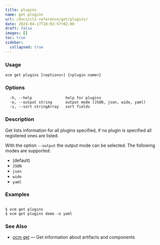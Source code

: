 ```yaml
---
title: plugins
name: get plugins
url: /docs/cli-reference/get/plugins/
date: 2024-04-17T18:02:57+02:00
draft: false
images: []
toc: true
sidebar:
  collapsed: true
---
```

### Usage

```
ocm get plugins [<options>] {<plugin name>}
```

### Options

```
  -h, --help               help for plugins
  -o, --output string      output mode (JSON, json, wide, yaml)
  -s, --sort stringArray   sort fields
```

### Description


Get lists information for all plugins specified, if no plugin is specified
all registered ones are listed.


With the option <code>--output</code> the output mode can be selected.
The following modes are supported:
  - <code></code> (default)
  - <code>JSON</code>
  - <code>json</code>
  - <code>wide</code>
  - <code>yaml</code>


### Examples

```

$ ocm get plugins
$ ocm get plugins demo -o yaml

```

### See Also

* [ocm get](/docs/cli-reference/get)	 &mdash; Get information about artifacts and components

